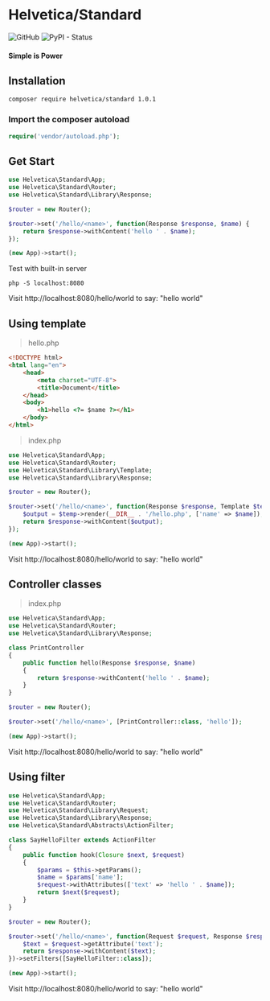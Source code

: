 # Helvetica/Standard 
![GitHub](https://img.shields.io/github/license/mashape/apistatus.svg?style=flat-square)
![PyPI - Status](https://img.shields.io/pypi/status/Django.svg?style=flat-square)


#### Simple is Power

## Installation
```
composer require helvetica/standard 1.0.1
```

### Import the composer autoload
```php
require('vendor/autoload.php');
```

## Get Start
```php
use Helvetica\Standard\App;
use Helvetica\Standard\Router;
use Helvetica\Standard\Library\Response;

$router = new Router();

$router->set('/hello/<name>', function(Response $response, $name) {
    return $response->withContent('hello ' . $name);
});

(new App)->start();
```
Test with built-in server
```
php -S localhost:8080
```
Visit http://localhost:8080/hello/world to say: "hello world" 

## Using template
>hello.php
```html
<!DOCTYPE html>
<html lang="en">
    <head>
        <meta charset="UTF-8">
        <title>Document</title>
    </head>
    <body>
        <h1>hello <?= $name ?></h1>
    </body>
</html>
```

>index.php
```php
use Helvetica\Standard\App;
use Helvetica\Standard\Router;
use Helvetica\Standard\Library\Template;
use Helvetica\Standard\Library\Response;

$router = new Router();

$router->set('/hello/<name>', function(Response $response, Template $temp, $name) {
    $output = $temp->render(__DIR__ . '/hello.php', ['name' => $name]);
    return $response->withContent($output);
});

(new App)->start();
```
Visit http://localhost:8080/hello/world to say: "hello world"

## Controller classes
> index.php
```php
use Helvetica\Standard\App;
use Helvetica\Standard\Router;
use Helvetica\Standard\Library\Response;

class PrintController
{
    public function hello(Response $response, $name)
    {
        return $response->withContent('hello ' . $name);
    }
}

$router = new Router();

$router->set('/hello/<name>', [PrintController::class, 'hello']);

(new App)->start();
```
Visit http://localhost:8080/hello/world to say: "hello world"

## Using filter
```php
use Helvetica\Standard\App;
use Helvetica\Standard\Router;
use Helvetica\Standard\Library\Request;
use Helvetica\Standard\Library\Response;
use Helvetica\Standard\Abstracts\ActionFilter;

class SayHelloFilter extends ActionFilter
{
    public function hook(Closure $next, $request)
    {
        $params = $this->getParams();
        $name = $params['name'];
        $request->withAttributes(['text' => 'hello ' . $name]);
        return $next($request);
    }
}

$router = new Router();

$router->set('/hello/<name>', function(Request $request, Response $response, $name) {
    $text = $request->getAttribute('text');
    return $response->withContent($text);
})->setFilters([SayHelloFilter::class]);

(new App)->start();
```
Visit http://localhost:8080/hello/world to say: "hello world"
